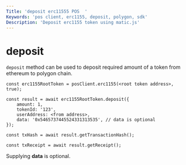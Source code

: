 ```yaml
---
Title: 'deposit erc11555 POS  '
Keywords: 'pos client, erc1155, deposit, polygon, sdk'
Description: 'Deposit erc1155 token using matic.js'
---
```


# deposit

`deposit` method can be used to deposit required amount of a token from ethereum to polygon chain.

```
const erc1155RootToken = posClient.erc1155(<root token address>, true);
 
const result = await erc1155RootToken.deposit({
    amount: 1,
    tokenId: '123',
    userAddress: <from address>,
    data: '0x5465737445524331313535', // data is optional
});

const txHash = await result.getTransactionHash();

const txReceipt = await result.getReceipt();

```

Supplying **data** is optional.